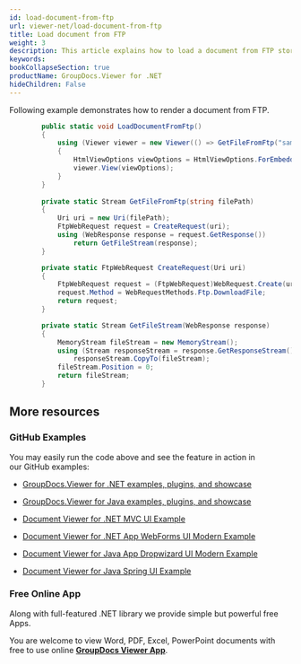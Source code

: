 ```yaml
---
id: load-document-from-ftp
url: viewer-net/load-document-from-ftp
title: Load document from FTP
weight: 3
description: This article explains how to load a document from FTP storage with GroupDocs.Viewer within your .NET applications.
keywords: 
bookCollapseSection: true
productName: GroupDocs.Viewer for .NET
hideChildren: False
---
```

Following example demonstrates how to render a document from FTP.

```csharp
 		public static void LoadDocumentFromFtp()
        {
			using (Viewer viewer = new Viewer(() => GetFileFromFtp("sample.docx")))
            {
                HtmlViewOptions viewOptions = HtmlViewOptions.ForEmbeddedResources();                
                viewer.View(viewOptions);
            }
        }
                
        private static Stream GetFileFromFtp(string filePath)
        {
            Uri uri = new Uri(filePath);
            FtpWebRequest request = CreateRequest(uri);
            using (WebResponse response = request.GetResponse())
                return GetFileStream(response);
        }

        private static FtpWebRequest CreateRequest(Uri uri)
        {
            FtpWebRequest request = (FtpWebRequest)WebRequest.Create(uri);
            request.Method = WebRequestMethods.Ftp.DownloadFile;
            return request;
        }

        private static Stream GetFileStream(WebResponse response)
        {
            MemoryStream fileStream = new MemoryStream();
            using (Stream responseStream = response.GetResponseStream())
                responseStream.CopyTo(fileStream);
            fileStream.Position = 0;
            return fileStream;
        }
```

## More resources

### GitHub Examples

You may easily run the code above and see the feature in action in our GitHub examples:

*   [GroupDocs.Viewer for .NET examples, plugins, and showcase](https://github.com/groupdocs-viewer/GroupDocs.Viewer-for-.NET)
    
*   [GroupDocs.Viewer for Java examples, plugins, and showcase](https://github.com/groupdocs-viewer/GroupDocs.Viewer-for-Java)
    
*   [Document Viewer for .NET MVC UI Example](https://github.com/groupdocs-viewer/GroupDocs.Viewer-for-.NET-MVC) 
    
*   [Document Viewer for .NET App WebForms UI Modern Example](https://github.com/groupdocs-viewer/GroupDocs.Viewer-for-.NET-WebForms)
    
*   [Document Viewer for Java App Dropwizard UI Modern Example](https://github.com/groupdocs-viewer/GroupDocs.Viewer-for-Java-Dropwizard)
    
*   [Document Viewer for Java Spring UI Example](https://github.com/groupdocs-viewer/GroupDocs.Viewer-for-Java-Spring)
    

### Free Online App

Along with full-featured .NET library we provide simple but powerful free Apps.

You are welcome to view Word, PDF, Excel, PowerPoint documents with free to use online **[GroupDocs Viewer App](https://products.groupdocs.app/viewer)**.
